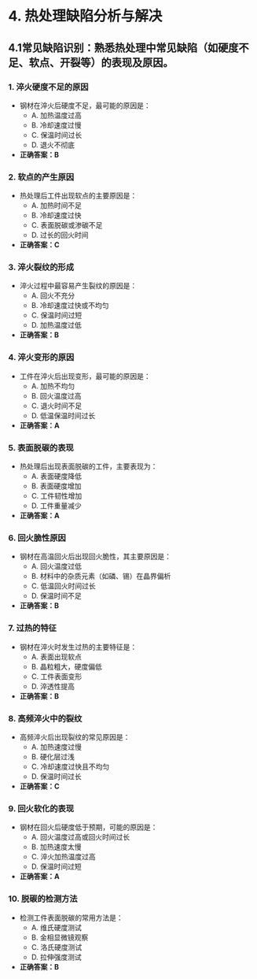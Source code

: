 # 4. **热处理缺陷分析与解决**
## 4.1**常见缺陷识别**：熟悉热处理中常见缺陷（如硬度不足、软点、开裂等）的表现及原因。
### 1. **淬火硬度不足的原因**
   - 钢材在淬火后硬度不足，最可能的原因是：
     - A. 加热温度过高
     - B. 冷却速度过慢
     - C. 保温时间过长
     - D. 退火不彻底
   - **正确答案：B**

### 2. **软点的产生原因**
   - 热处理后工件出现软点的主要原因是：
     - A. 加热时间不足
     - B. 冷却速度过快
     - C. 表面脱碳或渗碳不足
     - D. 过长的回火时间
   - **正确答案：C**

### 3. **淬火裂纹的形成**
   - 淬火过程中最容易产生裂纹的原因是：
     - A. 回火不充分
     - B. 冷却速度过快或不均匀
     - C. 保温时间过短
     - D. 加热温度过低
   - **正确答案：B**

### 4. **淬火变形的原因**
   - 工件在淬火后出现变形，最可能的原因是：
     - A. 加热不均匀
     - B. 回火温度过高
     - C. 退火时间不足
     - D. 低温保温时间过长
   - **正确答案：A**

### 5. **表面脱碳的表现**
   - 热处理后出现表面脱碳的工件，主要表现为：
     - A. 表面硬度降低
     - B. 表面硬度增加
     - C. 工件韧性增加
     - D. 工件重量减少
   - **正确答案：A**

### 6. **回火脆性原因**
   - 钢材在高温回火后出现回火脆性，其主要原因是：
     - A. 回火温度过低
     - B. 材料中的杂质元素（如磷、锡）在晶界偏析
     - C. 低温回火时间过长
     - D. 保温时间不足
   - **正确答案：B**

### 7. **过热的特征**
   - 钢材在淬火时发生过热的主要特征是：
     - A. 表面出现软点
     - B. 晶粒粗大，硬度偏低
     - C. 工件表面变形
     - D. 淬透性提高
   - **正确答案：B**

### 8. **高频淬火中的裂纹**
   - 高频淬火后出现裂纹的常见原因是：
     - A. 加热速度过慢
     - B. 硬化层过浅
     - C. 冷却速度过快且不均匀
     - D. 保温时间过长
   - **正确答案：C**

### 9. **回火软化的表现**
   - 钢材在回火后硬度低于预期，可能的原因是：
     - A. 回火温度过高或回火时间过长
     - B. 加热速度太慢
     - C. 淬火加热温度过高
     - D. 保温时间过短
   - **正确答案：A**

### 10. **脱碳的检测方法**
   - 检测工件表面脱碳的常用方法是：
     - A. 维氏硬度测试
     - B. 金相显微镜观察
     - C. 洛氏硬度测试
     - D. 拉伸强度测试
   - **正确答案：B**


